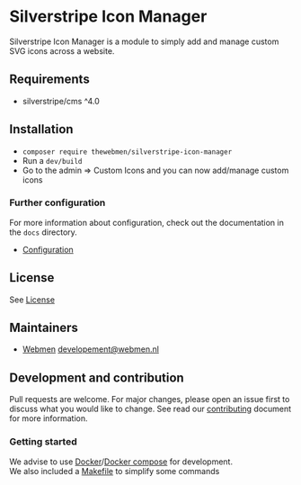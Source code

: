 # Silverstripe Icon Manager

Silverstripe Icon Manager is a module to simply add and manage custom SVG icons across a website.

## Requirements
* silverstripe/cms ^4.0

## Installation
* `composer require thewebmen/silverstripe-icon-manager`
* Run a `dev/build`
* Go to the admin => Custom Icons and you can now add/manage custom icons

### Further configuration

For more information about configuration, check out the documentation in the `docs` directory.

* [Configuration](docs/configuration.md)

## License
See [License](LICENSE)

## Maintainers
* [Webmen](https://www.webmen.nl/) <developement@webmen.nl>

## Development and contribution
Pull requests are welcome. For major changes, please open an issue first to discuss what you would like to change.
See read our [contributing](CONTRIBUTING.md) document for more information.

### Getting started
We advise to use [Docker](https://docker.com)/[Docker compose](https://docs.docker.com/compose/) for development.\
We also included a [Makefile](https://www.gnu.org/software/make/) to simplify some commands